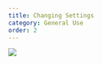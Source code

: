 ```yaml
---
title: Changing Settings
category: General Use
order: 2
---
```


![](//matthewbaykenney.github.io/cmac-makerbot/images/preheat.jpg)
